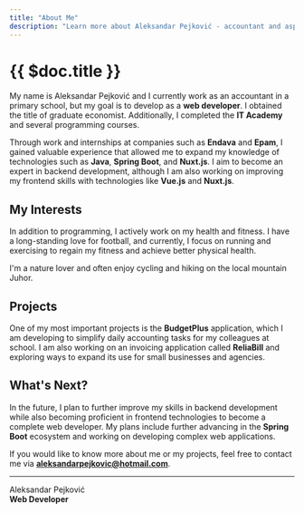 ```yaml
---
title: "About Me"
description: "Learn more about Aleksandar Pejković - accountant and aspiring web developer."
---
```


# {{ $doc.title }}

My name is Aleksandar Pejković and I currently work as an accountant in a primary school, but my goal is to develop as a **web developer**. I obtained the title of graduate economist. Additionally, I completed the **IT Academy** and several programming courses.

Through work and internships at companies such as **Endava** and **Epam**, I gained valuable experience that allowed me to expand my knowledge of technologies such as **Java**, **Spring Boot**, and **Nuxt.js**. I aim to become an expert in backend development, although I am also working on improving my frontend skills with technologies like **Vue.js** and **Nuxt.js**.

## My Interests

In addition to programming, I actively work on my health and fitness. I have a long-standing love for football, and currently, I focus on running and exercising to regain my fitness and achieve better physical health.

I'm a nature lover and often enjoy cycling and hiking on the local mountain Juhor.

## Projects

One of my most important projects is the **BudgetPlus** application, which I am developing to simplify daily accounting tasks for my colleagues at school. I am also working on an invoicing application called **ReliaBill** and exploring ways to expand its use for small businesses and agencies.

## What's Next?

In the future, I plan to further improve my skills in backend development while also becoming proficient in frontend technologies to become a complete web developer. My plans include further advancing in the **Spring Boot** ecosystem and working on developing complex web applications.

If you would like to know more about me or my projects, feel free to contact me via **[aleksandarpejkovic@hotmail.com](mailto:aleksandarpejkovic@hotmail.com)**.

---
Aleksandar Pejković  
**Web Developer**
